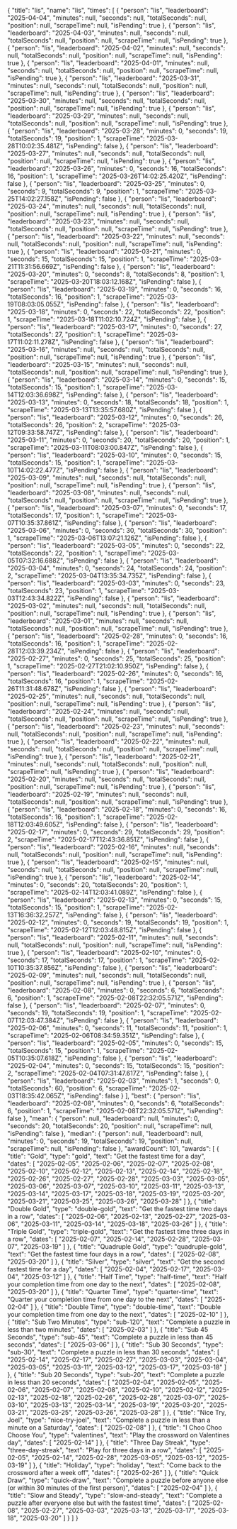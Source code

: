{
  "title": "lis",
  "name": "lis",
  "times": [
    {
      "person": "lis",
      "leaderboard": "2025-04-04",
      "minutes": null,
      "seconds": null,
      "totalSeconds": null,
      "position": null,
      "scrapeTime": null,
      "isPending": true
    },
    {
      "person": "lis",
      "leaderboard": "2025-04-03",
      "minutes": null,
      "seconds": null,
      "totalSeconds": null,
      "position": null,
      "scrapeTime": null,
      "isPending": true
    },
    {
      "person": "lis",
      "leaderboard": "2025-04-02",
      "minutes": null,
      "seconds": null,
      "totalSeconds": null,
      "position": null,
      "scrapeTime": null,
      "isPending": true
    },
    {
      "person": "lis",
      "leaderboard": "2025-04-01",
      "minutes": null,
      "seconds": null,
      "totalSeconds": null,
      "position": null,
      "scrapeTime": null,
      "isPending": true
    },
    {
      "person": "lis",
      "leaderboard": "2025-03-31",
      "minutes": null,
      "seconds": null,
      "totalSeconds": null,
      "position": null,
      "scrapeTime": null,
      "isPending": true
    },
    {
      "person": "lis",
      "leaderboard": "2025-03-30",
      "minutes": null,
      "seconds": null,
      "totalSeconds": null,
      "position": null,
      "scrapeTime": null,
      "isPending": true
    },
    {
      "person": "lis",
      "leaderboard": "2025-03-29",
      "minutes": null,
      "seconds": null,
      "totalSeconds": null,
      "position": null,
      "scrapeTime": null,
      "isPending": true
    },
    {
      "person": "lis",
      "leaderboard": "2025-03-28",
      "minutes": 0,
      "seconds": 19,
      "totalSeconds": 19,
      "position": 1,
      "scrapeTime": "2025-03-28T10:02:35.481Z",
      "isPending": false
    },
    {
      "person": "lis",
      "leaderboard": "2025-03-27",
      "minutes": null,
      "seconds": null,
      "totalSeconds": null,
      "position": null,
      "scrapeTime": null,
      "isPending": true
    },
    {
      "person": "lis",
      "leaderboard": "2025-03-26",
      "minutes": 0,
      "seconds": 16,
      "totalSeconds": 16,
      "position": 1,
      "scrapeTime": "2025-03-26T14:02:25.420Z",
      "isPending": false
    },
    {
      "person": "lis",
      "leaderboard": "2025-03-25",
      "minutes": 0,
      "seconds": 9,
      "totalSeconds": 9,
      "position": 1,
      "scrapeTime": "2025-03-25T14:02:27.158Z",
      "isPending": false
    },
    {
      "person": "lis",
      "leaderboard": "2025-03-24",
      "minutes": null,
      "seconds": null,
      "totalSeconds": null,
      "position": null,
      "scrapeTime": null,
      "isPending": true
    },
    {
      "person": "lis",
      "leaderboard": "2025-03-23",
      "minutes": null,
      "seconds": null,
      "totalSeconds": null,
      "position": null,
      "scrapeTime": null,
      "isPending": true
    },
    {
      "person": "lis",
      "leaderboard": "2025-03-22",
      "minutes": null,
      "seconds": null,
      "totalSeconds": null,
      "position": null,
      "scrapeTime": null,
      "isPending": true
    },
    {
      "person": "lis",
      "leaderboard": "2025-03-21",
      "minutes": 0,
      "seconds": 15,
      "totalSeconds": 15,
      "position": 1,
      "scrapeTime": "2025-03-21T11:31:56.669Z",
      "isPending": false
    },
    {
      "person": "lis",
      "leaderboard": "2025-03-20",
      "minutes": 0,
      "seconds": 8,
      "totalSeconds": 8,
      "position": 1,
      "scrapeTime": "2025-03-20T18:03:12.168Z",
      "isPending": false
    },
    {
      "person": "lis",
      "leaderboard": "2025-03-19",
      "minutes": 0,
      "seconds": 16,
      "totalSeconds": 16,
      "position": 1,
      "scrapeTime": "2025-03-19T08:03:05.055Z",
      "isPending": false
    },
    {
      "person": "lis",
      "leaderboard": "2025-03-18",
      "minutes": 0,
      "seconds": 22,
      "totalSeconds": 22,
      "position": 1,
      "scrapeTime": "2025-03-18T11:02:10.724Z",
      "isPending": false
    },
    {
      "person": "lis",
      "leaderboard": "2025-03-17",
      "minutes": 0,
      "seconds": 27,
      "totalSeconds": 27,
      "position": 1,
      "scrapeTime": "2025-03-17T11:02:11.278Z",
      "isPending": false
    },
    {
      "person": "lis",
      "leaderboard": "2025-03-16",
      "minutes": null,
      "seconds": null,
      "totalSeconds": null,
      "position": null,
      "scrapeTime": null,
      "isPending": true
    },
    {
      "person": "lis",
      "leaderboard": "2025-03-15",
      "minutes": null,
      "seconds": null,
      "totalSeconds": null,
      "position": null,
      "scrapeTime": null,
      "isPending": true
    },
    {
      "person": "lis",
      "leaderboard": "2025-03-14",
      "minutes": 0,
      "seconds": 15,
      "totalSeconds": 15,
      "position": 1,
      "scrapeTime": "2025-03-14T12:03:36.698Z",
      "isPending": false
    },
    {
      "person": "lis",
      "leaderboard": "2025-03-13",
      "minutes": 0,
      "seconds": 18,
      "totalSeconds": 18,
      "position": 1,
      "scrapeTime": "2025-03-13T13:35:57.680Z",
      "isPending": false
    },
    {
      "person": "lis",
      "leaderboard": "2025-03-12",
      "minutes": 0,
      "seconds": 26,
      "totalSeconds": 26,
      "position": 2,
      "scrapeTime": "2025-03-12T09:33:58.747Z",
      "isPending": false
    },
    {
      "person": "lis",
      "leaderboard": "2025-03-11",
      "minutes": 0,
      "seconds": 20,
      "totalSeconds": 20,
      "position": 1,
      "scrapeTime": "2025-03-11T08:03:00.847Z",
      "isPending": false
    },
    {
      "person": "lis",
      "leaderboard": "2025-03-10",
      "minutes": 0,
      "seconds": 15,
      "totalSeconds": 15,
      "position": 1,
      "scrapeTime": "2025-03-10T14:02:22.477Z",
      "isPending": false
    },
    {
      "person": "lis",
      "leaderboard": "2025-03-09",
      "minutes": null,
      "seconds": null,
      "totalSeconds": null,
      "position": null,
      "scrapeTime": null,
      "isPending": true
    },
    {
      "person": "lis",
      "leaderboard": "2025-03-08",
      "minutes": null,
      "seconds": null,
      "totalSeconds": null,
      "position": null,
      "scrapeTime": null,
      "isPending": true
    },
    {
      "person": "lis",
      "leaderboard": "2025-03-07",
      "minutes": 0,
      "seconds": 17,
      "totalSeconds": 17,
      "position": 1,
      "scrapeTime": "2025-03-07T10:35:37.861Z",
      "isPending": false
    },
    {
      "person": "lis",
      "leaderboard": "2025-03-06",
      "minutes": 0,
      "seconds": 30,
      "totalSeconds": 30,
      "position": 1,
      "scrapeTime": "2025-03-06T13:07:21.126Z",
      "isPending": false
    },
    {
      "person": "lis",
      "leaderboard": "2025-03-05",
      "minutes": 0,
      "seconds": 22,
      "totalSeconds": 22,
      "position": 1,
      "scrapeTime": "2025-03-05T07:32:16.688Z",
      "isPending": false
    },
    {
      "person": "lis",
      "leaderboard": "2025-03-04",
      "minutes": 0,
      "seconds": 24,
      "totalSeconds": 24,
      "position": 2,
      "scrapeTime": "2025-03-04T13:35:34.735Z",
      "isPending": false
    },
    {
      "person": "lis",
      "leaderboard": "2025-03-03",
      "minutes": 0,
      "seconds": 23,
      "totalSeconds": 23,
      "position": 1,
      "scrapeTime": "2025-03-03T12:43:34.822Z",
      "isPending": false
    },
    {
      "person": "lis",
      "leaderboard": "2025-03-02",
      "minutes": null,
      "seconds": null,
      "totalSeconds": null,
      "position": null,
      "scrapeTime": null,
      "isPending": true
    },
    {
      "person": "lis",
      "leaderboard": "2025-03-01",
      "minutes": null,
      "seconds": null,
      "totalSeconds": null,
      "position": null,
      "scrapeTime": null,
      "isPending": true
    },
    {
      "person": "lis",
      "leaderboard": "2025-02-28",
      "minutes": 0,
      "seconds": 16,
      "totalSeconds": 16,
      "position": 1,
      "scrapeTime": "2025-02-28T12:03:39.234Z",
      "isPending": false
    },
    {
      "person": "lis",
      "leaderboard": "2025-02-27",
      "minutes": 0,
      "seconds": 25,
      "totalSeconds": 25,
      "position": 1,
      "scrapeTime": "2025-02-27T21:02:10.950Z",
      "isPending": false
    },
    {
      "person": "lis",
      "leaderboard": "2025-02-26",
      "minutes": 0,
      "seconds": 16,
      "totalSeconds": 16,
      "position": 1,
      "scrapeTime": "2025-02-26T11:31:48.678Z",
      "isPending": false
    },
    {
      "person": "lis",
      "leaderboard": "2025-02-25",
      "minutes": null,
      "seconds": null,
      "totalSeconds": null,
      "position": null,
      "scrapeTime": null,
      "isPending": true
    },
    {
      "person": "lis",
      "leaderboard": "2025-02-24",
      "minutes": null,
      "seconds": null,
      "totalSeconds": null,
      "position": null,
      "scrapeTime": null,
      "isPending": true
    },
    {
      "person": "lis",
      "leaderboard": "2025-02-23",
      "minutes": null,
      "seconds": null,
      "totalSeconds": null,
      "position": null,
      "scrapeTime": null,
      "isPending": true
    },
    {
      "person": "lis",
      "leaderboard": "2025-02-22",
      "minutes": null,
      "seconds": null,
      "totalSeconds": null,
      "position": null,
      "scrapeTime": null,
      "isPending": true
    },
    {
      "person": "lis",
      "leaderboard": "2025-02-21",
      "minutes": null,
      "seconds": null,
      "totalSeconds": null,
      "position": null,
      "scrapeTime": null,
      "isPending": true
    },
    {
      "person": "lis",
      "leaderboard": "2025-02-20",
      "minutes": null,
      "seconds": null,
      "totalSeconds": null,
      "position": null,
      "scrapeTime": null,
      "isPending": true
    },
    {
      "person": "lis",
      "leaderboard": "2025-02-19",
      "minutes": null,
      "seconds": null,
      "totalSeconds": null,
      "position": null,
      "scrapeTime": null,
      "isPending": true
    },
    {
      "person": "lis",
      "leaderboard": "2025-02-18",
      "minutes": 0,
      "seconds": 16,
      "totalSeconds": 16,
      "position": 1,
      "scrapeTime": "2025-02-18T12:03:49.605Z",
      "isPending": false
    },
    {
      "person": "lis",
      "leaderboard": "2025-02-17",
      "minutes": 0,
      "seconds": 29,
      "totalSeconds": 29,
      "position": 2,
      "scrapeTime": "2025-02-17T12:43:36.851Z",
      "isPending": false
    },
    {
      "person": "lis",
      "leaderboard": "2025-02-16",
      "minutes": null,
      "seconds": null,
      "totalSeconds": null,
      "position": null,
      "scrapeTime": null,
      "isPending": true
    },
    {
      "person": "lis",
      "leaderboard": "2025-02-15",
      "minutes": null,
      "seconds": null,
      "totalSeconds": null,
      "position": null,
      "scrapeTime": null,
      "isPending": true
    },
    {
      "person": "lis",
      "leaderboard": "2025-02-14",
      "minutes": 0,
      "seconds": 20,
      "totalSeconds": 20,
      "position": 1,
      "scrapeTime": "2025-02-14T12:03:41.089Z",
      "isPending": false
    },
    {
      "person": "lis",
      "leaderboard": "2025-02-13",
      "minutes": 0,
      "seconds": 15,
      "totalSeconds": 15,
      "position": 1,
      "scrapeTime": "2025-02-13T16:36:32.257Z",
      "isPending": false
    },
    {
      "person": "lis",
      "leaderboard": "2025-02-12",
      "minutes": 0,
      "seconds": 19,
      "totalSeconds": 19,
      "position": 1,
      "scrapeTime": "2025-02-12T12:03:48.815Z",
      "isPending": false
    },
    {
      "person": "lis",
      "leaderboard": "2025-02-11",
      "minutes": null,
      "seconds": null,
      "totalSeconds": null,
      "position": null,
      "scrapeTime": null,
      "isPending": true
    },
    {
      "person": "lis",
      "leaderboard": "2025-02-10",
      "minutes": 0,
      "seconds": 17,
      "totalSeconds": 17,
      "position": 1,
      "scrapeTime": "2025-02-10T10:35:37.856Z",
      "isPending": false
    },
    {
      "person": "lis",
      "leaderboard": "2025-02-09",
      "minutes": null,
      "seconds": null,
      "totalSeconds": null,
      "position": null,
      "scrapeTime": null,
      "isPending": true
    },
    {
      "person": "lis",
      "leaderboard": "2025-02-08",
      "minutes": 0,
      "seconds": 6,
      "totalSeconds": 6,
      "position": 1,
      "scrapeTime": "2025-02-08T22:32:05.571Z",
      "isPending": false
    },
    {
      "person": "lis",
      "leaderboard": "2025-02-07",
      "minutes": 0,
      "seconds": 19,
      "totalSeconds": 19,
      "position": 1,
      "scrapeTime": "2025-02-07T12:03:47.384Z",
      "isPending": false
    },
    {
      "person": "lis",
      "leaderboard": "2025-02-06",
      "minutes": 0,
      "seconds": 11,
      "totalSeconds": 11,
      "position": 1,
      "scrapeTime": "2025-02-06T08:34:59.351Z",
      "isPending": false
    },
    {
      "person": "lis",
      "leaderboard": "2025-02-05",
      "minutes": 0,
      "seconds": 15,
      "totalSeconds": 15,
      "position": 1,
      "scrapeTime": "2025-02-05T10:35:07.618Z",
      "isPending": false
    },
    {
      "person": "lis",
      "leaderboard": "2025-02-04",
      "minutes": 0,
      "seconds": 15,
      "totalSeconds": 15,
      "position": 2,
      "scrapeTime": "2025-02-04T07:31:47.617Z",
      "isPending": false
    },
    {
      "person": "lis",
      "leaderboard": "2025-02-03",
      "minutes": 1,
      "seconds": 0,
      "totalSeconds": 60,
      "position": 6,
      "scrapeTime": "2025-02-03T18:35:42.065Z",
      "isPending": false
    }
  ],
  "best": {
    "person": "lis",
    "leaderboard": "2025-02-08",
    "minutes": 0,
    "seconds": 6,
    "totalSeconds": 6,
    "position": 1,
    "scrapeTime": "2025-02-08T22:32:05.571Z",
    "isPending": false
  },
  "mean": {
    "person": null,
    "leaderboard": null,
    "minutes": 0,
    "seconds": 20,
    "totalSeconds": 20,
    "position": null,
    "scrapeTime": null,
    "isPending": false
  },
  "median": {
    "person": null,
    "leaderboard": null,
    "minutes": 0,
    "seconds": 19,
    "totalSeconds": 19,
    "position": null,
    "scrapeTime": null,
    "isPending": false
  },
  "awardCount": 101,
  "awards": [
    {
      "title": "Gold",
      "type": "gold",
      "text": "Get the fastest time for a day",
      "dates": [
        "2025-02-05",
        "2025-02-06",
        "2025-02-07",
        "2025-02-08",
        "2025-02-10",
        "2025-02-12",
        "2025-02-13",
        "2025-02-14",
        "2025-02-18",
        "2025-02-26",
        "2025-02-27",
        "2025-02-28",
        "2025-03-03",
        "2025-03-05",
        "2025-03-06",
        "2025-03-07",
        "2025-03-10",
        "2025-03-11",
        "2025-03-13",
        "2025-03-14",
        "2025-03-17",
        "2025-03-18",
        "2025-03-19",
        "2025-03-20",
        "2025-03-21",
        "2025-03-25",
        "2025-03-26",
        "2025-03-28"
      ]
    },
    {
      "title": "Double Gold",
      "type": "double-gold",
      "text": "Get the fastest time two days in a row",
      "dates": [
        "2025-02-06",
        "2025-02-13",
        "2025-02-27",
        "2025-03-06",
        "2025-03-11",
        "2025-03-14",
        "2025-03-18",
        "2025-03-26"
      ]
    },
    {
      "title": "Triple Gold",
      "type": "triple-gold",
      "text": "Get the fastest time three days in a row",
      "dates": [
        "2025-02-07",
        "2025-02-14",
        "2025-02-28",
        "2025-03-07",
        "2025-03-19"
      ]
    },
    {
      "title": "Quadruple Gold",
      "type": "quadruple-gold",
      "text": "Get the fastest time four days in a row",
      "dates": [
        "2025-02-08",
        "2025-03-20"
      ]
    },
    {
      "title": "Silver",
      "type": "silver",
      "text": "Get the second fastest time for a day",
      "dates": [
        "2025-02-04",
        "2025-02-17",
        "2025-03-04",
        "2025-03-12"
      ]
    },
    {
      "title": "Half Time",
      "type": "half-time",
      "text": "Half your completion time from one day to the next",
      "dates": [
        "2025-02-08",
        "2025-03-20"
      ]
    },
    {
      "title": "Quarter Time",
      "type": "quarter-time",
      "text": "Quarter your completion time from one day to the next",
      "dates": [
        "2025-02-04"
      ]
    },
    {
      "title": "Double Time",
      "type": "double-time",
      "text": "Double your completion time from one day to the next",
      "dates": [
        "2025-02-10"
      ]
    },
    {
      "title": "Sub Two Minutes",
      "type": "sub-120",
      "text": "Complete a puzzle in less than two minutes",
      "dates": [
        "2025-02-03"
      ]
    },
    {
      "title": "Sub 45 Seconds",
      "type": "sub-45",
      "text": "Complete a puzzle in less than 45 seconds",
      "dates": [
        "2025-03-06"
      ]
    },
    {
      "title": "Sub 30 Seconds",
      "type": "sub-30",
      "text": "Complete a puzzle in less than 30 seconds",
      "dates": [
        "2025-02-14",
        "2025-02-17",
        "2025-02-27",
        "2025-03-03",
        "2025-03-04",
        "2025-03-05",
        "2025-03-11",
        "2025-03-12",
        "2025-03-17",
        "2025-03-18"
      ]
    },
    {
      "title": "Sub 20 Seconds",
      "type": "sub-20",
      "text": "Complete a puzzle in less than 20 seconds",
      "dates": [
        "2025-02-04",
        "2025-02-05",
        "2025-02-06",
        "2025-02-07",
        "2025-02-08",
        "2025-02-10",
        "2025-02-12",
        "2025-02-13",
        "2025-02-18",
        "2025-02-26",
        "2025-02-28",
        "2025-03-07",
        "2025-03-10",
        "2025-03-13",
        "2025-03-14",
        "2025-03-19",
        "2025-03-20",
        "2025-03-21",
        "2025-03-25",
        "2025-03-26",
        "2025-03-28"
      ]
    },
    {
      "title": "Nice Try, Joel",
      "type": "nice-try-joel",
      "text": "Complete a puzzle in less than a minute on a Saturday",
      "dates": [
        "2025-02-08"
      ]
    },
    {
      "title": "I Choo Choo Choose You",
      "type": "valentines",
      "text": "Play the crossword on Valentines day",
      "dates": [
        "2025-02-14"
      ]
    },
    {
      "title": "Three Day Streak",
      "type": "three-day-streak",
      "text": "Play for three days in a row",
      "dates": [
        "2025-02-05",
        "2025-02-14",
        "2025-02-28",
        "2025-03-05",
        "2025-03-12",
        "2025-03-19"
      ]
    },
    {
      "title": "Holiday",
      "type": "holiday",
      "text": "Come back to the crossword after a week off",
      "dates": [
        "2025-02-26"
      ]
    },
    {
      "title": "Quick Draw",
      "type": "quick-draw",
      "text": "Complete a puzzle before anyone else (or within 30 minutes of the first person)",
      "dates": [
        "2025-02-04"
      ]
    },
    {
      "title": "Slow and Steady",
      "type": "slow-and-steady",
      "text": "Complete a puzzle after everyone else but with the fastest time",
      "dates": [
        "2025-02-08",
        "2025-02-27",
        "2025-03-03",
        "2025-03-13",
        "2025-03-17",
        "2025-03-18",
        "2025-03-20"
      ]
    }
  ]
}